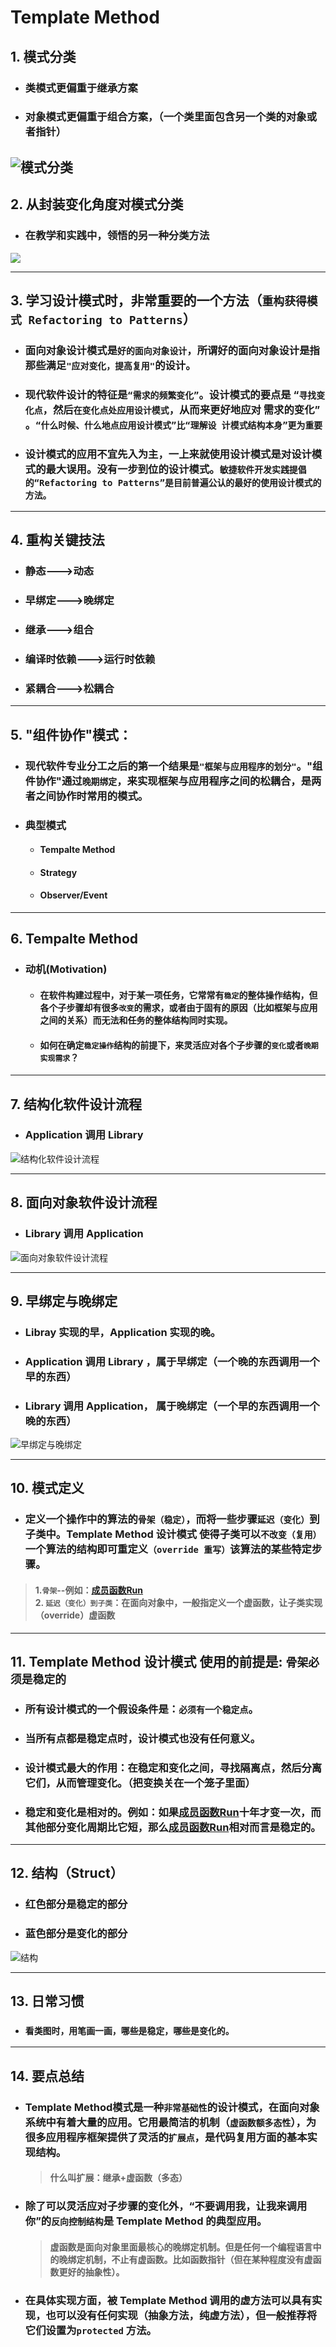 # Template Method
## 1. 模式分类
  - ### 类模式更偏重于继承方案
  - ### 对象模式更偏重于组合方案，（一个类里面包含另一个类的对象或者指针）

  ![模式分类](./资源/模式分类.png)
---
## 2. 从封装变化角度对模式分类
  - ### 在教学和实践中，领悟的另一种分类方法
  ![](./资源/从封装变化角度对模式分类.png)

---
## 3. 学习设计模式时，非常重要的一个方法（```重构获得模式 Refactoring to Patterns```）
  - ### 面向对象设计模式是```好的面向对象设计```，所谓好的面向对象设计是指那些满足```"应对变化，提高复用"```的设计。
  - ### 现代软件设计的特征是```“需求的频繁变化”```。设计模式的要点是 “```寻找变化点```，然后```在变化点处应用设计模式```，从而来更好地应对 需求的变化” 。```“什么时候、什么地点应用设计模式”比“理解设 计模式结构本身”更为重要```
  - ### 设计模式的应用不宜先入为主，一上来就使用设计模式是对设计模式的最大误用。没有一步到位的设计模式。```敏捷软件开发实践提倡的“Refactoring to Patterns”是目前普遍公认的最好的使用设计模式的方法。```
---
## 4. 重构关键技法
  - ### 静态--->动态
  - ### 早绑定--->晚绑定
  - ### 继承--->组合
  - ### 编译时依赖--->运行时依赖
  - ### 紧耦合--->松耦合

---
## 5. "组件协作"模式：
  - ### 现代软件专业分工之后的第一个结果是```"框架与应用程序的划分"```。"组件协作"通过```晚期绑定```，来实现框架与应用程序之间的松耦合，是两者之间协作时常用的模式。
  - ### 典型模式
    - #### Tempalte Method
    - #### Strategy
    - #### Observer/Event
  
---

## 6. Tempalte Method
  - ### 动机(Motivation)
    - #### 在软件构建过程中，对于某一项任务，它常常有```稳定```的整体操作结构，但各个子步骤却有很多```改变```的需求，或者由于固有的原因（比如框架与应用之间的关系）而无法和任务的整体结构同时实现。
    - #### 如何在确定```稳定操作```结构的前提下，来灵活应对各个子步骤的```变化```或者```晚期实现需求```？

---
## 7. 结构化软件设计流程
  - ### Application 调用 Library
![结构化软件设计流程](./资源/结构化软件设计流程.png) 

---
## 8. 面向对象软件设计流程
  - ### Library 调用 Application
![面向对象软件设计流程](./资源/面向对象软件设计流程.png)

---
## 9. 早绑定与晚绑定
  - ### Libray 实现的早，Application 实现的晚。
  - ### Application 调用 Library ，属于早绑定（一个晚的东西调用一个早的东西）
  - ### Library 调用 Application， 属于晚绑定（一个早的东西调用一个晚的东西）
![早绑定与晚绑定](./资源/早绑定与晚绑定.png)

---
## 10. 模式定义
  - ### 定义一个操作中的算法的```骨架（稳定）```，而将一些步骤```延迟（变化）```到子类中。**Template Method 设计模式** 使得子类可以```不改变（复用）```一个算法的结构即可重定义```（override 重写）```该算法的某些特定步骤。
  > #### 1.```骨架```--例如：[成员函数Run](./code/template2_lib.cpp)<br>2. ```延迟（变化）到子类```：在面向对象中，一般指定义一个虚函数，让子类实现（override）虚函数
---
 ## 11. **Template Method 设计模式 使用的前提是**: ```骨架必须是稳定的```
  - ### 所有设计模式的一个假设条件是：```必须有一个稳定点```。
  - ### 当所有点都是稳定点时，设计模式也没有任何意义。
  - ### 设计模式最大的作用：在稳定和变化之间，寻找隔离点，然后分离它们，从而管理变化。（把变换关在一个笼子里面）
  - ### 稳定和变化是相对的。例如：如果[成员函数Run](./code/template2_lib.cpp)十年才变一次，而其他部分变化周期比它短，那么[成员函数Run](./code/template2_lib.cpp)相对而言是稳定的。
---
## 12. 结构（Struct）
  - ### 红色部分是稳定的部分
  - ### 蓝色部分是变化的部分
![结构](./资源/结构.png)

---
## 13. 日常习惯
  - ### ```看类图时，用笔画一画，哪些是稳定，哪些是变化的。```
---

## 14. 要点总结
  - ### Template Method模式是一种```非常基础性```的设计模式，在面向对象系统中有着大量的应用。它用最简洁的机制（```虚函数额多态性```），为很多应用程序框架提供了灵活的```扩展点```，是代码复用方面的基本实现结构。
    > #### 什么叫扩展：继承+虚函数（多态）
  - ### 除了可以灵活应对子步骤的变化外，“不要调用我，让我来调用你”的```反向控制结构```是 Template Method 的典型应用。
    > #### 虚函数是面向对象里面最核心的晚绑定机制。但是任何一个编程语言中的晚绑定机制，不止有虚函数。比如函数指针（但在某种程度没有虚函数更好的抽象性）。 
  - ### 在具体实现方面，被 Template Method 调用的虚方法可以具有实现，也可以没有任何实现（抽象方法，纯虚方法），但一般推荐将它们设置为```protected``` 方法。
  
